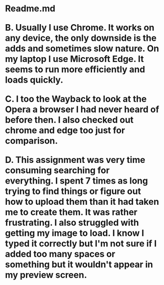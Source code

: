 <h1> Readme.md

<p> B. Usually I use Chrome. It works on any device, the only downside is the adds and sometimes slow nature.
On my laptop I use Microsoft Edge. It seems to run more efficiently and loads quickly.

C. I too the Wayback to look at the Opera a browser I had never heard of before then. I also checked out chrome and edge too just for comparison.

D. This assignment was very time consuming searching for everything. I spent 7 times as long trying to find things or figure out how to upload them than it had taken me to create them. It was rather frustrating. I also struggled with getting my image to load. I know I typed it correctly but I'm not sure if I added too many spaces or something but it wouldn't appear in my preview screen.
